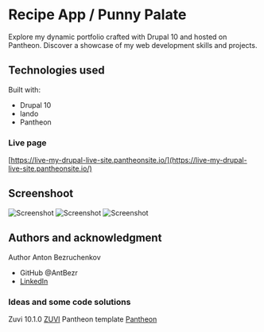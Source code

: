 # Recipe App / Punny Palate

Explore my dynamic portfolio crafted with Drupal 10 and hosted on Pantheon. Discover a showcase of my web development skills and projects.

## Technologies used

Built with:

- Drupal 10
- lando
- Pantheon


### Live page

[https://live-my-drupal-live-site.pantheonsite.io/](https://live-my-drupal-live-site.pantheonsite.io/)


## Screenshoot

![Screenshot ](https://github.com/AntBezr/recipe/assets/117649417/fd39e6af-b204-4acc-be20-f293ffcfd230)
![Screenshot ](https://github.com/AntBezr/recipe/assets/117649417/ae154466-b84b-4eae-ac53-c293a12a50e1)
![Screenshot ](https://github.com/AntBezr/recipe/assets/117649417/f319279d-3fc1-4e3b-a5bb-44bba99ca8fd)


## Authors and acknowledgment

Author
Anton Bezruchenkov

- GitHub @AntBezr
- [LinkedIn](https://www.linkedin.com/in/anton-bezruchenkov-a8609617a/)

### Ideas and some code solutions

Zuvi 10.1.0 [ZUVI](https://www.drupar.com/theme/zuvi)
Pantheon template [Pantheon](https://pantheon.io/)